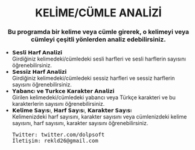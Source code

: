 <h1 align="center">KELİME/CÜMLE ANALİZİ </h1>
<h3 align="center">Bu programda bir kelime veya cümle girerek, o kelimeyi veya cümleyi çeşitli yönlerden analiz edebilirsiniz.</h3>


<ul>
  <li>𝗦𝗲𝘀𝗹𝗶 𝗛𝗮𝗿𝗳 𝗔𝗻𝗮𝗹𝗶𝘇𝗶 </li>
   <des>Girdiğiniz kelimedeki/cümledeki sesli harfleri ve sesli harflerin sayısını öğrenebilirsiniz.</des>
   
  <li>𝗦𝗲𝘀𝘀𝗶𝘇 𝗛𝗮𝗿𝗳 𝗔𝗻𝗮𝗹𝗶𝘇𝗶</li>
  <des>Girdiğiniz kelimedeki/cümledeki sessiz harfleri ve sessiz harflerin sayısını öğrenebilirsiniz.</des>

  <li>𝗬𝗮𝗯𝗮𝗻𝗰ı 𝘃𝗲 𝗧𝘂𝗿𝗸𝗰𝗲 𝗞𝗮𝗿𝗮𝗸𝘁𝗲𝗿 𝗔𝗻𝗮𝗹𝗶𝘇𝗶</li>
  <des>Girilen kelimedeki/cümledeki yabancı veya Türkçe karakteri ve bu karakterlerin sayısını öğrenebilirsiniz. </des>

  <li>𝗞𝗲𝗹𝗶𝗺𝗲 𝗦𝗮𝘆ı𝘀ı, 𝗛𝗮𝗿𝗳 𝗦𝗮𝘆ı𝘀ı, 𝗞𝗮𝗿𝗮𝗸𝘁𝗲𝗿 𝗦𝗮𝘆ı𝘀ı</li>
  <des>Kelimenizdeki harf sayısını, karakter sayısını veya cümlenizdeki kelime sayısını, harf sayısını, karakter sayısını öğrenebilirsiniz.</des>


<pre>
Twitter: twitter.com/dolpsoft
İletişim: rekld26@gmail.com
</pre>
